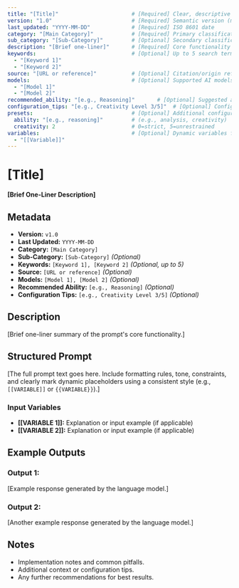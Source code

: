```yaml
---
title: "[Title]"                       # [Required] Clear, descriptive name
version: "1.0"                         # [Required] Semantic version (major.minor)
last_updated: "YYYY-MM-DD"             # [Required] ISO 8601 date
category: "[Main Category]"            # [Required] Primary classification
sub_category: "[Sub-Category]"         # [Optional] Secondary classification
description: "[Brief one-liner]"       # [Required] Core functionality summary
keywords:                              # [Optional] Up to 5 search terms
  - "[Keyword 1]"
  - "[Keyword 2]"
source: "[URL or reference]"           # [Optional] Citation/origin reference
models:                                # [Optional] Supported AI models
  - "[Model 1]"
  - "[Model 2]"
recommended_ability: "[e.g., Reasoning]"       # [Optional] Suggested ability focus
configuration_tips: "[e.g., Creativity Level 3/5]"  # [Optional] Configuration guidance
presets:                               # [Optional] Additional configuration settings
  ability: "[e.g., reasoning]"         # (e.g., analysis, creativity)
  creativity: 2                        # 0=strict, 5=unrestrained
variables:                             # [Optional] Dynamic variables for prompt reuse
  - "[[Variable]]"
---
```


# **[Title]**

**[Brief One-Liner Description]**

## Metadata

- **Version:** `v1.0`
- **Last Updated:** `YYYY-MM-DD`
- **Category:** `[Main Category]`
- **Sub-Category:** `[Sub-Category]` *(Optional)*
- **Keywords:** `[Keyword 1], [Keyword 2]` *(Optional, up to 5)*
- **Source:** `[URL or reference]` *(Optional)*
- **Models:** `[Model 1], [Model 2]` *(Optional)*
- **Recommended Ability:** `[e.g., Reasoning]` *(Optional)*
- **Configuration Tips:** `[e.g., Creativity Level 3/5]` *(Optional)*

## Description

[Brief one-liner summary of the prompt's core functionality.]

## Structured Prompt

[The full prompt text goes here. Include formatting rules, tone, constraints, and clearly mark dynamic placeholders using a consistent style (e.g., `[[VARIABLE]]` or `{{VARIABLE}}`).]

### Input Variables

- **[[VARIABLE 1]]:** Explanation or input example (if applicable)
- **[[VARIABLE 2]]:** Explanation or input example (if applicable)

## Example Outputs

### Output 1:
[Example response generated by the language model.]

### Output 2:
[Another example response generated by the language model.]

## Notes

- Implementation notes and common pitfalls.
- Additional context or configuration tips.
- Any further recommendations for best results.